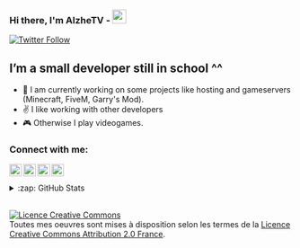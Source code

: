 ### Hi there, I'm AlzheTV - <img src="https://media.giphy.com/media/hvRJCLFzcasrR4ia7z/giphy.gif" width="25px">

[![Twitter Follow](https://img.shields.io/twitter/follow/Alzhe_TV?color=1DA1F2&logo=twitter&style=for-the-badge)](https://twitter.com/Alzhe_TV)

## I’m a small developer still in school ^^

- 🔭 I am currently working on some projects like hosting and gameservers (Minecraft, FiveM, Garry's Mod).
- ✌️ I like working with other developers
- 🎮 Otherwise I play videogames.


### Connect with me:

[<img align="left" alt="AlzheTV | YouTube" width="22px" src="https://cdn.jsdelivr.net/npm/simple-icons@v3/icons/youtube.svg" />][youtube]
[<img align="left" alt="AlzheTV | Twitter" width="22px" src="https://cdn.jsdelivr.net/npm/simple-icons@v3/icons/twitter.svg" />][twitter]
[<img align="left" alt="AlzheTV | Discord" width="22px" src="https://cdn.jsdelivr.net/npm/simple-icons@v3/icons/discord.svg" />][discord]
[<img align="left" alt="AlzheTV | Discord" width="22px" src="https://cdn.jsdelivr.net/npm/simple-icons@v3/icons/twitch.svg" />][twitch]

<br />
<br />

<details>
  <summary>:zap: GitHub Stats</summary>

  <br />
  <img align="left" alt="AlzheTV's GitHub Stats" src="https://github-readme-stats.codestackr.vercel.app/api?username=AlzheTV&show_icons=true&hide_border=true" />

  <img align="left" alt="AlzheTV's Top Langs" src="https://github-readme-stats.vercel.app/api/top-langs/?username=AlzheTV" />

</details>

<br />

[twitch]: https://www.twitch.tv/AlzheTV
[discord]: https://discord.gg/nVw6QF7zYa
[twitter]: https://twitter.com/Alzhe_TV
[youtube]: https://www.youtube.com/channel/UCCiA6_XVyEmoac8FRXqA1Vw/featured

<a rel="license" href="http://creativecommons.org/licenses/by/2.0/fr/"><img alt="Licence Creative Commons" style="border-width:0" src="https://i.creativecommons.org/l/by/2.0/fr/88x31.png" /></a><br />Toutes mes oeuvres sont mises à disposition selon les termes de la <a rel="license" href="http://creativecommons.org/licenses/by/2.0/fr/">Licence Creative Commons Attribution 2.0 France</a>.

